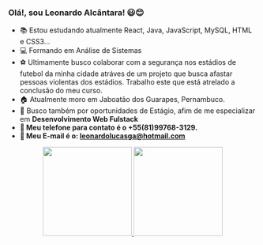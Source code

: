 ### Olá!, sou Leonardo Alcântara! 😃😊

-   📚   Estou estudando atualmente React, Java, JavaScript, MySQL, HTML e CSS3...
- 	💻   Formando em Análise de Sistemas
-   ⚽   Ultimamente busco colaborar com a segurança nos estádios de futebol da minha cidade
          atráves de um projeto que busca afastar pessoas violentas dos estádios. Trabalho este que está atrelado a conclusão do meu curso.
-   🏠   Atualmente moro em Jaboatão dos Guarapes, Pernambuco.     
-   💼   Busco também por oportunidades de Estágio, afim de me especializar em <Strong> Desenvolvimento Web Fulstack<Strong/>
-   📱    Meu telefone para contato é o +55(81)99768-3129.
-   📧   Meu E-mail é o: leonardolucasga@hotmail.com

<div align="center">
  <a href="  <a href="https://github.com/leonardolucasga">
  <img height="180em" src="https://github-readme-stats.vercel.app/api?username=leonardolucasga&show_icons=true&theme=dark&include_all_commits=true&count_private=true"/>
  <img height="180em" src="https://github-readme-stats.vercel.app/api/top-langs/?username=leonardolucasga&layout=compact&langs_count=7&theme=dark"/>
</div>
